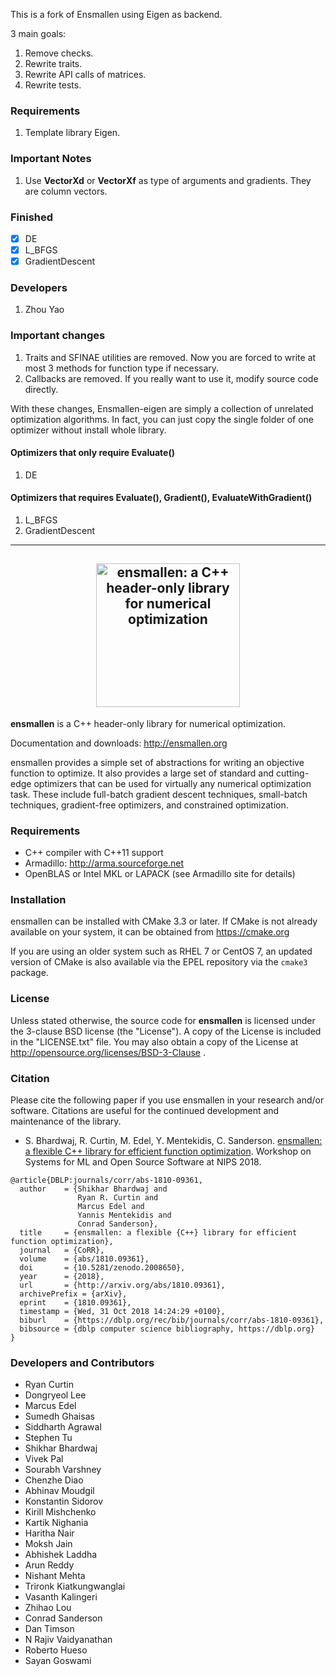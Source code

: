 This is a fork of Ensmallen using Eigen as backend.

3 main goals:

1. Remove checks.
2. Rewrite traits.
3. Rewrite API calls of matrices.
4. Rewrite tests.

### Requirements
1. Template library Eigen.

### Important Notes
1. Use **VectorXd** or **VectorXf** as type of arguments and gradients. They are column vectors.

### Finished
 - [x] DE
 - [x] L_BFGS
 - [x] GradientDescent
 
### Developers
1. Zhou Yao

### Important changes
1. Traits and SFINAE utilities are removed. Now you are forced to write at most 3 methods for function type if necessary. 
2. Callbacks are removed. If you really want to use it, modify source code directly.

With these changes, Ensmallen-eigen are simply a collection of unrelated optimization algorithms. In fact, you can just copy the single folder of one optimizer without install whole library.


#### Optimizers that only require Evaluate()
1. DE

#### Optimizers that requires Evaluate(), Gradient(), EvaluateWithGradient()
1. L_BFGS
2. GradientDescent


-----


<h2 align="center">
  <a href="http://ensmallen.org/"><img src="http://ensmallen.org/img/ensmallen_text.svg" style="background-color:rgba(0,0,0,0);" height=230 alt="ensmallen: a C++ header-only library for numerical optimization"></a>
</h2>

**ensmallen** is a C++ header-only library for numerical optimization.

Documentation and downloads: http://ensmallen.org

ensmallen provides a simple set of abstractions for writing an objective
function to optimize. It also provides a large set of standard and cutting-edge
optimizers that can be used for virtually any numerical optimization task.
These include full-batch gradient descent techniques, small-batch techniques,
gradient-free optimizers, and constrained optimization.


### Requirements

* C++ compiler with C++11 support
* Armadillo: http://arma.sourceforge.net
* OpenBLAS or Intel MKL or LAPACK (see Armadillo site for details)


### Installation

ensmallen can be installed with CMake 3.3 or later.
If CMake is not already available on your system, it can be obtained from https://cmake.org

If you are using an older system such as RHEL 7 or CentOS 7,
an updated version of CMake is also available via the EPEL repository via the `cmake3` package.


### License

Unless stated otherwise, the source code for **ensmallen** is licensed under the
3-clause BSD license (the "License").  A copy of the License is included in the
"LICENSE.txt" file.  You may also obtain a copy of the License at
http://opensource.org/licenses/BSD-3-Clause .

### Citation

Please cite the following paper if you use ensmallen in your research and/or
software. Citations are useful for the continued development and maintenance of
the library.

* S. Bhardwaj, R. Curtin, M. Edel, Y. Mentekidis, C. Sanderson.
  [ensmallen: a flexible C++ library for efficient function optimization](http://www.ensmallen.org/files/ensmallen_2018.pdf).
  Workshop on Systems for ML and Open Source Software at NIPS 2018.

```
@article{DBLP:journals/corr/abs-1810-09361,
  author    = {Shikhar Bhardwaj and
               Ryan R. Curtin and
               Marcus Edel and
               Yannis Mentekidis and
               Conrad Sanderson},
  title     = {ensmallen: a flexible {C++} library for efficient function optimization},
  journal   = {CoRR},
  volume    = {abs/1810.09361},
  doi       = {10.5281/zenodo.2008650},
  year      = {2018},
  url       = {http://arxiv.org/abs/1810.09361},
  archivePrefix = {arXiv},
  eprint    = {1810.09361},
  timestamp = {Wed, 31 Oct 2018 14:24:29 +0100},
  biburl    = {https://dblp.org/rec/bib/journals/corr/abs-1810-09361},
  bibsource = {dblp computer science bibliography, https://dblp.org}
}
```

### Developers and Contributors

* Ryan Curtin
* Dongryeol Lee
* Marcus Edel
* Sumedh Ghaisas
* Siddharth Agrawal
* Stephen Tu
* Shikhar Bhardwaj
* Vivek Pal
* Sourabh Varshney
* Chenzhe Diao
* Abhinav Moudgil
* Konstantin Sidorov
* Kirill Mishchenko
* Kartik Nighania
* Haritha Nair
* Moksh Jain
* Abhishek Laddha
* Arun Reddy
* Nishant Mehta
* Trironk Kiatkungwanglai
* Vasanth Kalingeri
* Zhihao Lou
* Conrad Sanderson
* Dan Timson
* N Rajiv Vaidyanathan
* Roberto Hueso
* Sayan Goswami
